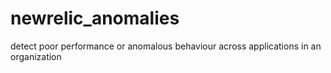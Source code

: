 # newrelic_anomalies
detect poor performance or anomalous behaviour across applications in an organization
